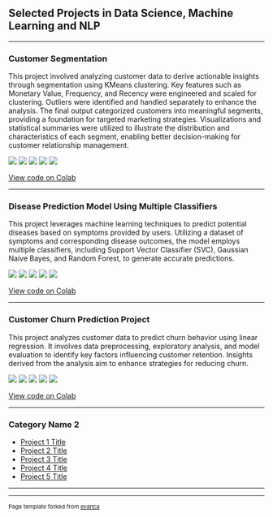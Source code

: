 ## Selected Projects in Data Science, Machine Learning and NLP

---

### Customer Segmentation 

This project involved analyzing customer data to derive actionable insights through segmentation using KMeans clustering. Key features such as Monetary Value, Frequency, and Recency were engineered and scaled for clustering. Outliers were identified and handled separately to enhance the analysis. The final output categorized customers into meaningful segments, providing a foundation for targeted marketing strategies. Visualizations and statistical summaries were utilized to illustrate the distribution and characteristics of each segment, enabling better decision-making for customer relationship management.

[![](https://img.shields.io/badge/Python-white?logo=Python)](#) [![](https://img.shields.io/badge/Jupyter-white?logo=Jupyter)](#) [![](https://img.shields.io/badge/Numpy-white?logo=Numpy)](#) [![](https://img.shields.io/badge/Pandas-white?logo=Pandas)](#) [![](https://img.shields.io/badge/Colab-white?logo=Colab)](#)

[View code on Colab](https://colab.research.google.com/drive/1VWvxmgF7gVLRm5Mf_ZfkSdrp_9RISwbl)

---
### Disease Prediction Model Using Multiple Classifiers

This project leverages machine learning techniques to predict potential diseases based on symptoms provided by users. Utilizing a dataset of symptoms and corresponding disease outcomes, the model employs multiple classifiers, including Support Vector Classifier (SVC), Gaussian Naive Bayes, and Random Forest, to generate accurate predictions. 

[![](https://img.shields.io/badge/Python-white?logo=Python)](#) [![](https://img.shields.io/badge/Jupyter-white?logo=Jupyter)](#) [![](https://img.shields.io/badge/PyTorch-white?logo=pytorch)](#) [![](https://img.shields.io/badge/Twitter-white?logo=Twitter)](#) [![](https://img.shields.io/badge/HuggingFace_Transformers-white?logo=huggingface)](#)

[View code on Colab](https://colab.research.google.com/drive/1pE0_TRUw9vZxFHiCtuUi4myiP7HiYwo_)

---
### Customer Churn Prediction Project

This project analyzes customer data to predict churn behavior using linear regression. It involves data preprocessing, exploratory analysis, and model evaluation to identify key factors influencing customer retention. Insights derived from the analysis aim to enhance strategies for reducing churn.

[![](https://img.shields.io/badge/Python-white?logo=Python)](#) [![](https://img.shields.io/badge/Jupyter-white?logo=Jupyter)](#) [![](https://img.shields.io/badge/PyTorch-white?logo=pytorch)](#) [![](https://img.shields.io/badge/Twitter-white?logo=Twitter)](#) [![](https://img.shields.io/badge/HuggingFace_Transformers-white?logo=huggingface)](#)

[View code on Colab](https://colab.research.google.com/drive/1GKY0TV0JVOQYWfnkd8-EnTR_QX4wK4Cp)

---

### Category Name 2

- [Project 1 Title](http://example.com/)
- [Project 2 Title](http://example.com/)
- [Project 3 Title](http://example.com/)
- [Project 4 Title](http://example.com/)
- [Project 5 Title](http://example.com/)

---




---
<p style="font-size:11px">Page template forked from <a href="https://github.com/evanca/quick-portfolio">evanca</a></p>
<!-- Remove above link if you don't want to attibute -->
